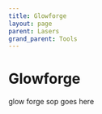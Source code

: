 ```yaml
---
title: Glowforge
layout: page
parent: Lasers
grand_parent: Tools
---
```


# Glowforge

glow forge sop goes here
